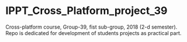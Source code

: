 # IPPT_Cross_Platform_project_39
Cross-platform course, Group-39, fist sub-group, 2018 (2-d semester). Repo is dedicated for development of students projects as practical part.
